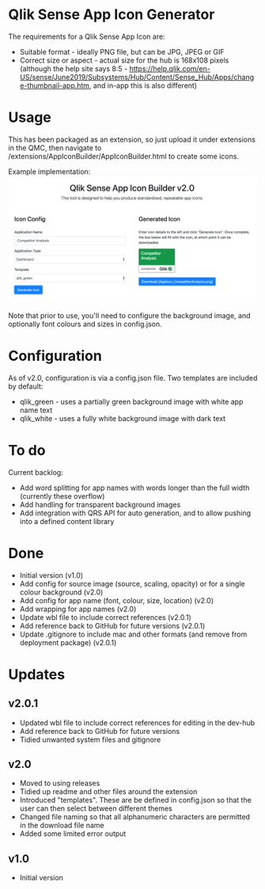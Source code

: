 # Qlik Sense App Icon Generator

The requirements for a Qlik Sense App Icon are:
- Suitable format - ideally PNG file, but can be JPG, JPEG or GIF
- Correct size or aspect - actual size for the hub is 168x108 pixels (although the help site says 8:5 - https://help.qlik.com/en-US/sense/June2019/Subsystems/Hub/Content/Sense_Hub/Apps/change-thumbnail-app.htm, and in-app this is also different)

# Usage

This has been packaged as an extension, so just upload it under extensions in the QMC, then navigate to /extensions/AppIconBuilder/AppIconBuilder.html to create some icons.

Example implementation:
![Default configuration, with a green logo generated](screenshot.png)

Note that prior to use, you'll need to configure the background image, and optionally font colours and sizes in config.json.

# Configuration

As of v2.0, configuration is via a config.json file. Two templates are included by default:
* qlik_green - uses a partially green background image with white app name text
* qlik_white - uses a fully white background image with dark text

# To do

Current backlog:
* Add word splitting for app names with words longer than the full width (currently these overflow)
* Add handling for transparent background images
* Add integration with QRS API for auto generation, and to allow pushing into a defined content library

# Done

* Initial version (v1.0)
* Add config for source image (source, scaling, opacity) or for a single colour background (v2.0)
* Add config for app name (font, colour, size, location) (v2.0)
* Add wrapping for app names (v2.0)
* Update wbl file to include correct references (v2.0.1)
* Add reference back to GitHub for future versions (v2.0.1)
* Update .gitignore to include mac and other formats (and remove from deployment package) (v2.0.1)

# Updates

## v2.0.1

* Updated wbl file to include correct references for editing in the dev-hub
* Add reference back to GitHub for future versions
* Tidied unwanted system files and gitignore

## v2.0

* Moved to using releases
* Tidied up readme and other files around the extension
* Introduced "templates". These are be defined in config.json so that the user can then select between different themes
* Changed file naming so that all alphanumeric characters are permitted in the download file name
* Added some limited error output

## v1.0

* Initial version
